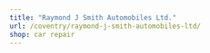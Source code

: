```yaml
---
title: "Raymond J Smith Automobiles Ltd."
url: /coventry/raymond-j-smith-automobiles-ltd/
shop: car repair
---
```

